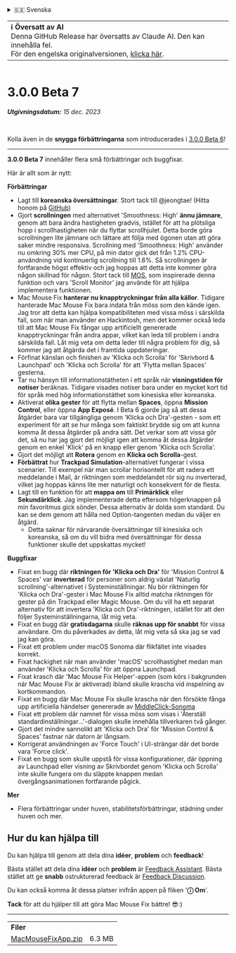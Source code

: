<details>
<summary>🇸🇪 Svenska</summary>

[🇬🇧 English (GitHub)](https://github.com/noah-nuebling/mac-mouse-fix/releases/tag/3.0.0-Beta-7)\
[🇦🇩 Català](https://redirect.macmousefix.com/?target=mmf-release&tag=3.0.0-Beta-7&locale=ca)\
[🇩🇪 Deutsch](https://redirect.macmousefix.com/?target=mmf-release&tag=3.0.0-Beta-7&locale=de)\
[🇪🇸 Español](https://redirect.macmousefix.com/?target=mmf-release&tag=3.0.0-Beta-7&locale=es)\
[🇫🇷 Français](https://redirect.macmousefix.com/?target=mmf-release&tag=3.0.0-Beta-7&locale=fr)\
[🇮🇩 Indonesia](https://redirect.macmousefix.com/?target=mmf-release&tag=3.0.0-Beta-7&locale=id)\
[🇮🇹 Italiano](https://redirect.macmousefix.com/?target=mmf-release&tag=3.0.0-Beta-7&locale=it)\
[🇭🇺 Magyar](https://redirect.macmousefix.com/?target=mmf-release&tag=3.0.0-Beta-7&locale=hu)\
[🇳🇱 Nederlands](https://redirect.macmousefix.com/?target=mmf-release&tag=3.0.0-Beta-7&locale=nl)\
[🇵🇱 Polski](https://redirect.macmousefix.com/?target=mmf-release&tag=3.0.0-Beta-7&locale=pl)\
[🇧🇷 Português (Brasil)](https://redirect.macmousefix.com/?target=mmf-release&tag=3.0.0-Beta-7&locale=pt-BR)\
[🇵🇹 Português (Portugal)](https://redirect.macmousefix.com/?target=mmf-release&tag=3.0.0-Beta-7&locale=pt-PT)\
[🇷🇴 Română](https://redirect.macmousefix.com/?target=mmf-release&tag=3.0.0-Beta-7&locale=ro)\
**🇸🇪 Svenska**\
[🇻🇳 Tiếng Việt](https://redirect.macmousefix.com/?target=mmf-release&tag=3.0.0-Beta-7&locale=vi)\
[🇹🇷 Türkçe](https://redirect.macmousefix.com/?target=mmf-release&tag=3.0.0-Beta-7&locale=tr)\
[🇨🇿 Čeština](https://redirect.macmousefix.com/?target=mmf-release&tag=3.0.0-Beta-7&locale=cs)\
[🇬🇷 Ελληνικά](https://redirect.macmousefix.com/?target=mmf-release&tag=3.0.0-Beta-7&locale=el)\
[🇷🇺 Русский](https://redirect.macmousefix.com/?target=mmf-release&tag=3.0.0-Beta-7&locale=ru)\
[🇺🇦 Українська](https://redirect.macmousefix.com/?target=mmf-release&tag=3.0.0-Beta-7&locale=uk)\
[🇮🇱 עברית](https://redirect.macmousefix.com/?target=mmf-release&tag=3.0.0-Beta-7&locale=he)\
[🇸🇦 العربية](https://redirect.macmousefix.com/?target=mmf-release&tag=3.0.0-Beta-7&locale=ar)\
[🇮🇳 हिन्दी](https://redirect.macmousefix.com/?target=mmf-release&tag=3.0.0-Beta-7&locale=hi)\
[🇹🇭 ไทย](https://redirect.macmousefix.com/?target=mmf-release&tag=3.0.0-Beta-7&locale=th)\
[🇨🇳 中文 (简体)](https://redirect.macmousefix.com/?target=mmf-release&tag=3.0.0-Beta-7&locale=zh-Hans)\
[🇨🇳 中文 (繁體)](https://redirect.macmousefix.com/?target=mmf-release&tag=3.0.0-Beta-7&locale=zh-Hant)\
[🇭🇰 中文（香港)](https://redirect.macmousefix.com/?target=mmf-release&tag=3.0.0-Beta-7&locale=zh-HK)\
[🇯🇵 日本語](https://redirect.macmousefix.com/?target=mmf-release&tag=3.0.0-Beta-7&locale=ja)\
[🇰🇷 한국어](https://redirect.macmousefix.com/?target=mmf-release&tag=3.0.0-Beta-7&locale=ko)\
[Help translate Mac Mouse Fix to different languages!](https://github.com/noah-nuebling/mac-mouse-fix/discussions/731)
</details>
<table align=><td>
<b>ℹ️ Översatt av AI</b><br>
Denna GitHub Release har översatts av Claude AI. Den kan innehålla fel.<br>
För den engelska originalversionen, <a href="https://github.com/noah-nuebling/mac-mouse-fix/releases/tag/3.0.0-Beta-7">klicka här</a>.
</td></table>

<table></table>

# 3.0.0 Beta 7
***Utgivningsdatum:** 15 dec. 2023*

<br>

Kolla även in de **snygga förbättringarna** som introducerades i [3.0.0 Beta 6](https://redirect.macmousefix.com/?target=mmf-release&tag=3.0.0-Beta-6&locale=sv)!


---

**3.0.0 Beta 7** innehåller flera små förbättringar och buggfixar.

Här är allt som är nytt:

**Förbättringar**

- Lagt till **koreanska översättningar**. Stort tack till @jeongtae! (Hitta honom på [GitHub](https://github.com/jeongtae))
- Gjort **scrollningen** med alternativet 'Smoothness: High' **ännu jämnare**, genom att bara ändra hastigheten gradvis, istället för att ha plötsliga hopp i scrollhastigheten när du flyttar scrollhjulet. Detta borde göra scrollningen lite jämnare och lättare att följa med ögonen utan att göra saker mindre responsiva. Scrollning med 'Smoothness: High' använder nu omkring 30% mer CPU, på min dator gick det från 1.2% CPU-användning vid kontinuerlig scrollning till 1.6%. Så scrollningen är fortfarande högst effektiv och jag hoppas att detta inte kommer göra någon skillnad för någon. Stort tack till [MOS](https://mos.caldis.me/), som inspirerade denna funktion och vars 'Scroll Monitor' jag använde för att hjälpa implementera funktionen.
- Mac Mouse Fix **hanterar nu knapptryckningar från alla källor**. Tidigare hanterade Mac Mouse Fix bara indata från möss som den kände igen. Jag tror att detta kan hjälpa kompatibiliteten med vissa möss i särskilda fall, som när man använder en Hackintosh, men det kommer också leda till att Mac Mouse Fix fångar upp artificiellt genererade knapptryckningar från andra appar, vilket kan leda till problem i andra särskilda fall. Låt mig veta om detta leder till några problem för dig, så kommer jag att åtgärda det i framtida uppdateringar.
- Förfinat känslan och finishen av 'Klicka och Scrolla' för 'Skrivbord & Launchpad' och 'Klicka och Scrolla' för att 'Flytta mellan Spaces' gesterna.
- Tar nu hänsyn till informationstätheten i ett språk när **visningstiden för notiser** beräknas. Tidigare visades notiser bara under en mycket kort tid för språk med hög informationstäthet som kinesiska eller koreanska.
- Aktiverat **olika gester** för att flytta mellan **Spaces**, öppna **Mission Control**, eller öppna **App Exposé**. I Beta 6 gjorde jag så att dessa åtgärder bara var tillgängliga genom 'Klicka och Dra'-gesten - som ett experiment för att se hur många som faktiskt brydde sig om att kunna komma åt dessa åtgärder på andra sätt. Det verkar som att vissa gör det, så nu har jag gjort det möjligt igen att komma åt dessa åtgärder genom en enkel 'Klick' på en knapp eller genom 'Klicka och Scrolla'.
- Gjort det möjligt att **Rotera** genom en **Klicka och Scrolla**-gest.
- **Förbättrat** hur **Trackpad Simulation**-alternativet fungerar i vissa scenarier. Till exempel när man scrollar horisontellt för att radera ett meddelande i Mail, är riktningen som meddelandet rör sig nu inverterad, vilket jag hoppas känns lite mer naturligt och konsekvent för de flesta.
- Lagt till en funktion för att **mappa om** till **Primärklick** eller **Sekundärklick**. Jag implementerade detta eftersom högerknappen på min favoritmus gick sönder. Dessa alternativ är dolda som standard. Du kan se dem genom att hålla ned Option-tangenten medan du väljer en åtgärd.
  - Detta saknar för närvarande översättningar till kinesiska och koreanska, så om du vill bidra med översättningar för dessa funktioner skulle det uppskattas mycket!

**Buggfixar**

- Fixat en bugg där **riktningen för 'Klicka och Dra'** för 'Mission Control & Spaces' var **inverterad** för personer som aldrig växlat 'Naturlig scrollning'-alternativet i Systeminställningar. Nu bör riktningen för 'Klicka och Dra'-gester i Mac Mouse Fix alltid matcha riktningen för gester på din Trackpad eller Magic Mouse. Om du vill ha ett separat alternativ för att invertera 'Klicka och Dra'-riktningen, istället för att den följer Systeminställningarna, låt mig veta.
- Fixat en bugg där **gratisdagarna** skulle **räknas upp för snabbt** för vissa användare. Om du påverkades av detta, låt mig veta så ska jag se vad jag kan göra.
- Fixat ett problem under macOS Sonoma där flikfältet inte visades korrekt.
- Fixat hackighet när man använder 'macOS' scrollhastighet medan man använder 'Klicka och Scrolla' för att öppna Launchpad.
- Fixat krasch där 'Mac Mouse Fix Helper'-appen (som körs i bakgrunden när Mac Mouse Fix är aktiverad) ibland skulle krascha vid inspelning av kortkommandon.
- Fixat en bugg där Mac Mouse Fix skulle krascha när den försökte fånga upp artificiella händelser genererade av [MiddleClick-Sonoma](https://github.com/artginzburg/MiddleClick-Sonoma)
- Fixat ett problem där namnet för vissa möss som visas i 'Återställ standardinställningar...'-dialogen skulle innehålla tillverkaren två gånger.
- Gjort det mindre sannolikt att 'Klicka och Dra' för 'Mission Control & Spaces' fastnar när datorn är långsam.
- Korrigerat användningen av 'Force Touch' i UI-strängar där det borde vara 'Force click'.
- Fixat en bugg som skulle uppstå för vissa konfigurationer, där öppning av Launchpad eller visning av Skrivbordet genom 'Klicka och Scrolla' inte skulle fungera om du släppte knappen medan övergångsanimationen fortfarande pågick.

**Mer**

- Flera förbättringar under huven, stabilitetsförbättringar, städning under huven och mer.

## Hur du kan hjälpa till

Du kan hjälpa till genom att dela dina **idéer**, **problem** och **feedback**!

Bästa stället att dela dina **idéer** och **problem** är [Feedback Assistant](https://noah-nuebling.github.io/mac-mouse-fix-feedback-assistant/?type=bug-report).
Bästa stället att ge **snabb** ostrukturerad feedback är [Feedback Discussion](https://github.com/noah-nuebling/mac-mouse-fix/discussions/366).

Du kan också komma åt dessa platser inifrån appen på fliken '**ⓘ Om**'.

**Tack** för att du hjälper till att göra Mac Mouse Fix bättre! 😎:)

---

<table align="start">
<tr>
    <td colspan=2>
        <b>Filer</b>
    </td>
</tr>
<tr>
    <td><a href="https://github.com/noah-nuebling/mac-mouse-fix/releases/download/3.0.0-Beta-7/MacMouseFixApp.zip">MacMouseFixApp.zip</a></td>
    <td>6.3 MB</td>
</tr>
</table>